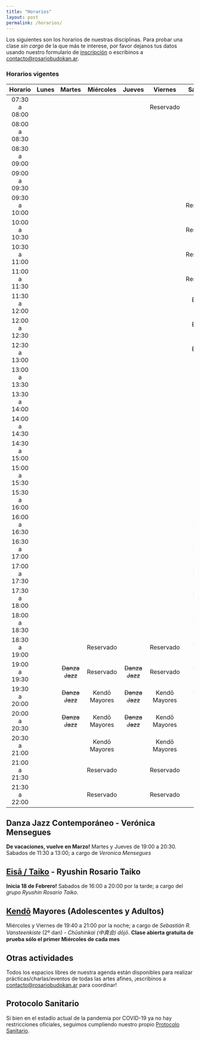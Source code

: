 ```yaml
---
title: "Horarios"
layout: post
permalink: /horarios/
---
```


Los siguientes son los horarios de nuestras disciplinas. Para probar una clase *sin cargo* de la que más te interese, por favor dejanos tus datos usando nuestro formulario de [inscripción](/inscripcion) o escribinos a [contacto@rosariobudokan.ar](mailto:contacto@rosariobudokan.ar).

### Horarios vigentes

| Horario       | Lunes             | Martes               | Miércoles         | Jueves                | Viernes           | Sábados        | Domingos      |
| :-----------: |:-----------------:|:--------------------:|:-----------------:|:---------------------:|:-----------------:|:--------------:|:-------------:|
| 07:30 a 08:00 |                   |                      |                   |                       |  Reservado        |                |               |
| 08:00 a 08:30 |                   |                      |                   |                       |                   |                |               |
| 08:30 a 09:00 |                   |                      |                   |                       |                   |                |               |
| 09:00 a 09:30 |                   |                      |                   |                       |                   |                |               |
| 09:30 a 10:00 |                   |                      |                   |                       |                   |   Reservado    |               |
| 10:00 a 10:30 |                   |                      |                   |                       |                   |   Reservado    |               |
| 10:30 a 11:00 |                   |                      |                   |                       |                   |   Reservado    |               |
| 11:00 a 11:30 |                   |                      |                   |                       |                   |   Reservado    |               |
| 11:30 a 12:00 |                   |                      |                   |                       |                   | ~~Danza Jazz~~ |               |
| 12:00 a 12:30 |                   |                      |                   |                       |                   |~~Danza Jazz~~  |               |
| 12:30 a 13:00 |                   |                      |                   |                       |                   |~~Danza Jazz~~  |               |
| 13:00 a 13:30 |                   |                      |                   |                       |                   |                |               |
| 13:30 a 14:00 |                   |                      |                   |                       |                   |                |               |
| 14:00 a 14:30 |                   |                      |                   |                       |                   |                |               |
| 14:30 a 15:00 |                   |                      |                   |                       |                   |                |               |
| 15:00 a 15:30 |                   |                      |                   |                       |                   |                |               |
| 15:30 a 16:00 |                   |                      |                   |                       |                   |                |               |
| 16:00 a 16:30 |                   |                      |                   |                       |                   |  Eisa / Taiko  |               |
| 16:30 a 17:00 |                   |                      |                   |                       |                   |  Eisa / Taiko  |               |
| 17:00 a 17:30 |                   |                      |                   |                       |                   |  Eisa / Taiko  |               |
| 17:30 a 18:00 |                   |                      |                   |                       |                   |  Eisa / Taiko  |               |
| 18:00 a 18:30 |                   |                      |                   |                       |                   |  Eisa / Taiko  |               |
| 18:30 a 19:00 |                   |                      |Reservado          |                       |Reservado          |  Eisa / Taiko  |               |
| 19:00 a 19:30 |                   |~~Danza Jazz~~        |Reservado          |~~Danza Jazz~~         |Reservado          |  Eisa / Taiko  |               |
| 19:30 a 20:00 |                   |~~Danza Jazz~~        |Kendō Mayores      |~~Danza Jazz~~         |Kendō Mayores      |  Eisa / Taiko  |               |
| 20:00 a 20:30 |                   |~~Danza Jazz~~        |Kendō Mayores      |~~Danza Jazz~~         |Kendō Mayores      |                |               |
| 20:30 a 21:00 |                   |                      |Kendō Mayores      |                       |Kendō Mayores      |                |               |
| 21:00 a 21:30 |                   |                      | Reservado         |                       |Reservado          |                |               |
| 21:30 a 22:00 |                   |                      | Reservado         |                       |Reservado          |                |               |

<!--**También podés ver los mismos dentro de nuestro [calendario de prácticas y eventos](/calendario).**-->


## Danza Jazz Contemporáneo - Verónica Mensegues
**De vacaciones, vuelve en Marzo!**
Martes y Jueves de 19:00 a 20:30. Sabados de 11:30 a 13:00; a cargo de *Veronica Mensegues*  


## [Eisā / Taiko](/disciplinas/eisa) - Ryushin Rosario Taiko
**Inicia 18 de Febrero!**
Sabados de 16:00 a 20:00 por la tarde; a cargo del *grupo Ryushin Rosario Taiko*.  


## [Kendō](/disciplinas/kendo) Mayores (Adolescentes y Adultos)
Miércoles y Viernes de 19:40 a 21:00 por la noche; a cargo de *Sebastián R. Vansteenkiste* (2º dan) - *Chūshinkai (中真会) dōjō*. **Clase abierta gratuita de prueba sólo el primer Miércoles de cada mes**  



## Otras actividades
Todos los espacios libres de nuestra agenda están disponibles para realizar prácticas/charlas/eventos de todas las artes afines, ¡escribinos a [contacto@rosariobudokan.ar](mailto:contacto@rosariobudokan.ar) para coordinar!  


## Protocolo Sanitario
Si bien en el estadío actual de la pandemia por COVID-19 ya no hay restricciones oficiales, seguimos cumpliendo nuestro propio [Protocolo Sanitario](/protocolo-sanitario).